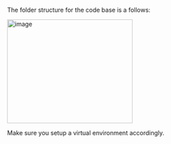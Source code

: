 The folder structure for the code base is a follows:

<img width="292" height="242" alt="image" src="https://github.com/user-attachments/assets/4ea7ee3f-6098-4371-aa89-40b10ddc519f" />

Make sure you setup a virtual environment accordingly.
